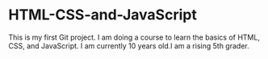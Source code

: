 # HTML-CSS-and-JavaScript
This is my first Git project. I am doing a course to learn the basics of HTML, CSS, and JavaScript. I am currently 10 years old.I am a rising 5th grader. 
